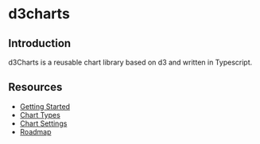 # d3charts

## Introduction

d3Charts is a reusable chart library based on d3 and written in Typescript.

## Resources

- [Getting Started](https://github.com/frnkclsst/d3charts/wiki/Getting-Started)
- [Chart Types](https://github.com/frnkclsst/d3charts/wiki/Chart%20Types)
- [Chart Settings](https://github.com/frnkclsst/d3charts/wiki/Chart%20Settings)
- [Roadmap](https://github.com/frnkclsst/d3charts/wiki/Roadmap)
